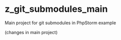z_git_submodules_main
=====================

Main project for git submodules in PhpStorm example

(changes in main project)